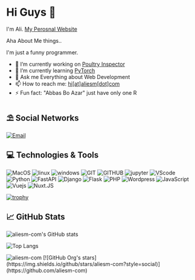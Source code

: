 # Hi Guys 👋
I'm Ali. [My Perosnal Website](https://aliesm.com)

Aha About Me things..

I'm just a funny programmer.


- 🔭 I’m currently working on [Poultry Inspector](https://github.com/realxoman/PoultryInspector)
- 🌱 I’m currently learning [PyTorch]([https://fastapi.tiangolo.com/](https://pytorch.org/))
- 💬 Ask me Everything about Web Development
- 📫 How to reach me: [hi[at]aliesm[dot]com](mailto:hi@aliesm.com)
- ⚡ Fun fact: "Abbas Bo Azar" just have only one R


## ⛱ Social Networks
[![Email](https://img.shields.io/badge/-Email-c14438?style=for-the-badge&logo=Gmail&logoColor=white)](mailto:hi@aliesm.com)

## 💻 Technologies & Tools
![MacOS](https://img.shields.io/badge/MacOS--9cf?style=for-the-badge&logo=Apple&logoColor=white)
![linux](https://img.shields.io/badge/Linux--9cf?style=for-the-badge&logo=linux&logoColor=white)
![windows](https://img.shields.io/badge/Windows--9cf?style=for-the-badge&logo=windows&logoColor=white)
![GIT](https://img.shields.io/badge/Git--9cf?style=for-the-badge&logo=git&logoColor=white)
![GITHUB](https://img.shields.io/badge/Github--9cf?style=for-the-badge&logo=github&logoColor=white)
![jupyter](https://img.shields.io/badge/Jupyter--9cf?style=for-the-badge&logo=Jupyter&logoColor=white)
![VScode](https://img.shields.io/badge/VisualStudioCode--9cf?style=for-the-badge&logo=visual-studio-code&logoColor=white)
![Python](https://shields.io/badge/Python--9cf?logo=python&style=for-the-badge&logoColor=white)
![FastAPI](https://shields.io/badge/FastAPI--9cf?logo=fastapi&style=for-the-badge&logoColor=white)
![Django](https://img.shields.io/badge/Django--9cf?style=for-the-badge&logo=django&logoColor=white)
![Flask](https://shields.io/badge/Flask--9cf?logo=flask&style=for-the-badge&logoColor=white)
![PHP](https://img.shields.io/badge/PHP--9cf?style=for-the-badge&logo=PHP&logoColor=white)
![Wordpress](https://img.shields.io/badge/Wordpress--9cf?style=for-the-badge&logo=Wordpress&logoColor=white)
![JavaScript](https://img.shields.io/badge/javascript--9cf?style=for-the-badge&logo=javascript&logoColor=white)
![Vuejs](https://img.shields.io/badge/Vue.JS--9cf?style=for-the-badge&logo=vuedotjs&&logoColor=white)
![Nuxt.JS](https://img.shields.io/badge/Nuxt.JS--9cf?style=for-the-badge&logo=nuxtdotjs&logoColor=white)


[![trophy](https://github-profile-trophy.vercel.app/?username=aliesm-com&count_private=true)](https://github.com/ryo-ma/github-profile-trophy)

##  &#x1f4c8; GitHub Stats
![aliesm-com's GitHub stats](https://github-readme-stats.vercel.app/api?username=aliesm-com&&rank_icon=percentile&show_icons=true&show=reviews,prs_merged,prs_merged_percentage)

![Top Langs](https://github-readme-stats.vercel.app/api/top-langs/?username=aliesm-com&layout=compact&show_icons=true&theme=tokyonight)

<!-- [![aliesm-com's wakatime stats](https://github-readme-stats.vercel.app/api/wakatime?username=aliesm-com)](https://github.com/anuraghazra/github-readme-stats) -->

<img src="https://komarev.com/ghpvc/?username=aliesm-com&label=Profile%20views&color=0e75b6&style=flat" alt="aliesm-com" />
[![GitHub Org's stars](https://img.shields.io/github/stars/aliesm-com?style=social)](https://github.com/aliesm-com)


<!--
**aliesm-com/RealXoMan** is a ✨ _special_ ✨ repository because its `README.md` (this file) appears on your GitHub profile.

Here are some ideas to get you started:

- 🔭 I’m currently working on ...
- 🌱 I’m currently learning ...
- 👯 I’m looking to collaborate on ...
- 🤔 I’m looking for help with ...
- 💬 Ask me about ...
- 📫 How to reach me: ...
- 😄 Pronouns: ...
- ⚡ Fun fact: ...
-->
